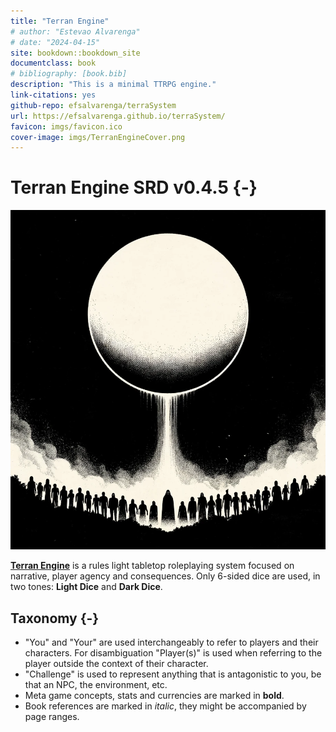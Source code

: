 ```yaml
---
title: "Terran Engine"
# author: "Estevao Alvarenga"
# date: "2024-04-15"
site: bookdown::bookdown_site
documentclass: book
# bibliography: [book.bib]
description: "This is a minimal TTRPG engine."
link-citations: yes
github-repo: efsalvarenga/terraSystem
url: https://efsalvarenga.github.io/terraSystem/
favicon: imgs/favicon.ico
cover-image: imgs/TerranEngineCover.png
---
```


# Terran Engine SRD v0.4.5 {-}

![](imgs/TerranEngineCover.png)

[**Terran Engine**](https://efsalvarenga.github.io/terraSystem/) is a rules light tabletop roleplaying system focused on narrative, player agency and consequences. Only 6-sided dice are used, in two tones: **Light Dice** and **Dark Dice**.


## Taxonomy {-}

- "You" and "Your" are used interchangeably to refer to players and their characters. For disambiguation "Player(s)" is used when referring to the player outside the context of their character.
- "Challenge" is used to represent anything that is antagonistic to you, be that an NPC, the environment, etc.
- Meta game concepts, stats and currencies are marked in **bold**.
- Book references are marked in *italic*, they might be accompanied by page ranges.
